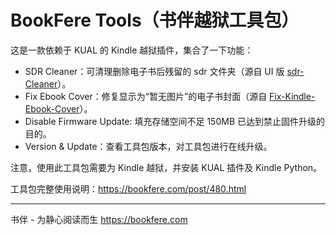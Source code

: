 # BookFere Tools（书伴越狱工具包）

这是一款依赖于 KUAL 的 Kindle 越狱插件，集合了一下功能：

* SDR Cleaner：可清理删除电子书后残留的 sdr 文件夹（源自 UI 版 [sdr-Cleaner](https://bookfere.com/post/43.html)）。
* Fix Ebook Cover：修复显示为“暂无图片”的电子书封面（源自 [Fix-Kindle-Ebook-Cover](https://bookfere.com/post/986.html)）。
* Disable Firmware Update: 填充存储空间不足 150MB 已达到禁止固件升级的目的。
* Version & Update：查看工具包版本，对工具包进行在线升级。

注意，使用此工具包需要为 Kindle 越狱，并安装 KUAL 插件及 Kindle Python。

工具包完整使用说明：https://bookfere.com/post/480.html

---

书伴 - 为静心阅读而生
https://bookfere.com
